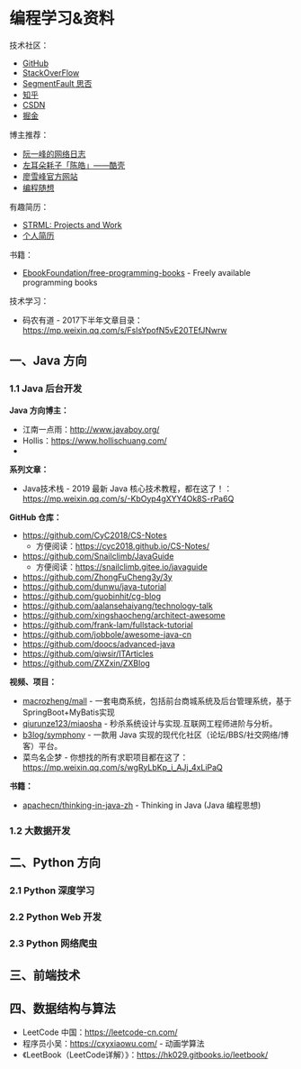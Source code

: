 # 编程学习&资料

技术社区：

- [GitHub](https://segmentfault.com/)
- [StackOverFlow](http://stackoverflow.com/)
- [SegmentFault 思否](https://segmentfault.com/)
- [知乎](https://www.zhihu.com/)
- [CSDN](http://www.csdn.net/)
- [掘金](https://juejin.im)

博主推荐：

- [阮一峰的网络日志](http://www.ruanyifeng.com/blog/)
- [左耳朵耗子「陈皓」——酷壳](https://coolshell.cn/)
- [廖雪峰官方网站](https://www.liaoxuefeng.com/)
- [编程随想](https://program-think.blogspot.com/)

有趣简历：

- [STRML: Projects and Work](https://www.strml.net/)
- [个人简历](http://www.sitexa.org/anires/public/)

书籍：

- [EbookFoundation/free-programming-books](https://github.com/EbookFoundation/free-programming-books/blob/master/free-programming-books-zh.md) - Freely available programming books

技术学习：

- 码农有道 - 2017下半年文章目录：https://mp.weixin.qq.com/s/FslsYpofN5vE20TEfJNwrw



## 一、Java 方向

### 1.1 Java 后台开发

**Java 方向博主：**

- 江南一点雨：http://www.javaboy.org/
- Hollis：https://www.hollischuang.com/
- 

**系列文章：**

- Java技术栈 - 2019 最新 Java 核心技术教程，都在这了！：https://mp.weixin.qq.com/s/-KbOyp4gXYY4Ok8S-rPa6Q

**GitHub 仓库：**

- https://github.com/CyC2018/CS-Notes
    - 方便阅读：https://cyc2018.github.io/CS-Notes/
- https://github.com/Snailclimb/JavaGuide
    - 方便阅读：https://snailclimb.gitee.io/javaguide
- https://github.com/ZhongFuCheng3y/3y
- https://github.com/dunwu/java-tutorial
- https://github.com/guobinhit/cg-blog
- https://github.com/aalansehaiyang/technology-talk
- https://github.com/xingshaocheng/architect-awesome
- https://github.com/frank-lam/fullstack-tutorial
- https://github.com/jobbole/awesome-java-cn
- https://github.com/doocs/advanced-java
- https://github.com/qiwsir/ITArticles
- https://github.com/ZXZxin/ZXBlog

**视频、项目：** 

- [macrozheng/mall](https://github.com/macrozheng/mall) - 一套电商系统，包括前台商城系统及后台管理系统，基于SpringBoot+MyBatis实现
- [qiurunze123/miaosha](https://github.com/qiurunze123/miaosha) - 秒杀系统设计与实现.互联网工程师进阶与分析。
- [b3log/symphony](https://github.com/b3log/symphony) - 一款用 Java 实现的现代化社区（论坛/BBS/社交网络/博客）平台。
- 菜鸟名企梦 - 你想找的所有求职项目都在这了：https://mp.weixin.qq.com/s/wgRyLbKp_i_AJj_4xLiPaQ

**书籍：**

- [apachecn/thinking-in-java-zh](https://github.com/apachecn/thinking-in-java-zh) - Thinking in Java (Java 编程思想)



### 1.2 大数据开发





## 二、Python 方向

### 2.1 Python 深度学习





### 2.2 Python Web 开发



### 2.3 Python 网络爬虫



## 三、前端技术



## 四、数据结构与算法

- LeetCode 中国：https://leetcode-cn.com/
- 程序员小吴：https://cxyxiaowu.com/ - 动画学算法
- 《LeetBook（LeetCode详解）》：https://hk029.gitbooks.io/leetbook/





